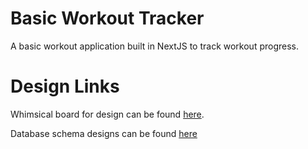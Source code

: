 # Basic Workout Tracker

A basic workout application built in NextJS to track workout progress.


# Design Links
Whimsical board for design can be found [here](https://whimsical.com/workout-tracking-app-6hJnwcjpoR1KUqh63fAFSZ).

Database schema designs can be found [here](https://dbdiagram.io/d/63d74526296d97641d7ce91a)